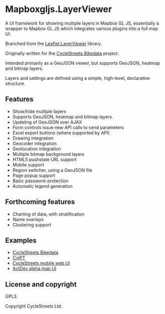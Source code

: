 # Mapboxgljs.LayerViewer

A UI framework for showing multiple layers in Mapbox GL JS, essentially a wrapper to Mapbox GL JS which integrates various plugins into a full map UI.

Branched from the [Leaflet.LayerViewer](https://github.com/cyclestreets/Leaflet.LayerViewer/) library.

Originally written for the [CycleStreets Bikedata](https://github.com/cyclestreets/bikedata/) project.

Intended primarily as a GeoJSON viewer, but supports GeoJSON, heatmap and bitmap layers.

Layers and settings are defined using a simple, high-level, declarative structure.


## Features

- Show/hide multiple layers
- Supports GeoJSON, heatmap and bitmap layers.
- Updating of GeoJSON over AJAX
- Form controls issue new API calls to send parameters
- Excel export buttons (where supported by API)
- Drawing integration
- Geocoder integration
- Geolocation integration
- Multiple bitmap background layers
- HTML5 pushstate URL support
- Mobile support
- Region switcher, using a GeoJSON file
- Page popup support
- Basic password-protection
- Automatic legend generation


## Forthcoming features

- Charting of data, with stratification
- Name overlays
- Clustering support


## Examples

- [CycleStreets Bikedata](https://github.com/cyclestreets/bikedata/)
- [CyIPT](https://github.com/cyipt/cyipt-website/)
- [CycleStreets mobile web UI](https://github.com/cyclestreets/mobileweb/)
- [ActDev alpha map UI](https://github.com/cyipt/actdev-ui/)


## License and copyright

GPL3.

Copyright CycleStreets Ltd.

